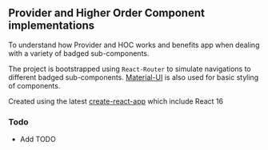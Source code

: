 
## Provider and Higher Order Component implementations

To understand how Provider and HOC works and benefits app when dealing with a variety of badged sub-components.

The project is bootstrapped using `React-Router` to simulate navigations to different badged sub-components. [Material-UI](http://www.material-ui.com/#/) is also used for basic styling of components.

Created using the latest [create-react-app](https://github.com/facebookincubator/create-react-app) which include React 16

### Todo
- Add TODO
